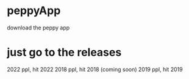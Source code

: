 # peppyApp
download the peppy app
# just go to the releases
2022 ppl, hit 2022
2018 ppl, hit 2018 (coming soon)
2019 ppl, hit 2019
